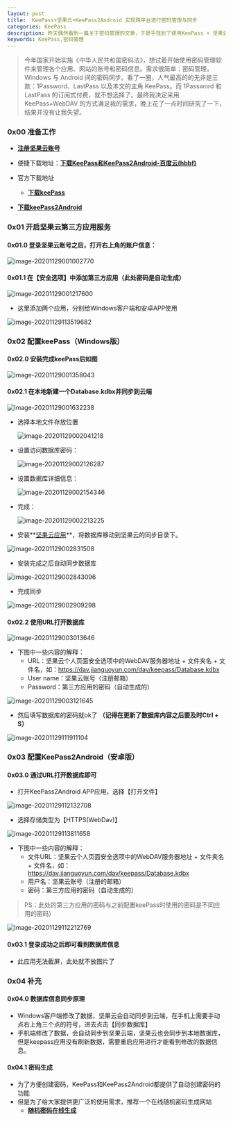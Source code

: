 ```yaml
---
layout: post
title: 	KeePass+坚果云+KeePass2Android 实现跨平台进行密码管理与同步
categories: KeePass
description: 昨天偶然看到一篇关于密码管理的文章，于是乎找到了使用KeePass + 坚果云 +  KeePass2Android 实现跨平台同步内容（主要为密码）的方法。
keywords: KeePass,密码管理
---
```


> 今年国家开始实施《中华人民共和国密码法》，想试着开始使用密码管理软件来管理各个应用、网站的账号和密码信息。需求很简单：密码管理，Windows 与 Android 间的密码同步。看了一圈，人气最高的的无非是三款：1Password、LastPass 以及本文的主角 KeePass。而 1Password 和 LastPass 的订阅式付费，就不想选择了。最终我决定采用 KeePass+WebDAV 的方式满足我的需求，晚上花了一点时间研究了一下，结果并没有让我失望。
>

### 0x00  准备工作

- **[注册坚果云账号](https://www.jianguoyun.com/d/signup)**

- 便捷下载地址：**[下载KeePass和KeePass2Android-百度云(hbbf)](https://pan.baidu.com/s/1wFdWZFRsCszhZhrVNkRyXw)**

- 官方下载地址

  - **[下载keePass](https://keepass.info/download.html)**
- **[下载keePass2Android](https://github.com/PhilippC/keepass2android/releases/tag/1.08c-r0)**

### 0x01 开启坚果云第三方应用服务

#### 0x01.0 登录坚果云账号之后，打开右上角的账户信息：

![image-20201129001002770](/images/posts/2020-11-29-KeePass-jianguoyun-Keepass2Android-realizes-passwd-mgt-sync-across-platforms.assets/image-20201129001002770.png)

#### 0x01.1 在【安全选项】中添加第三方应用（此处密码是自动生成）

![image-20201129001217600](/images/posts/2020-11-29-KeePass-jianguoyun-Keepass2Android-realizes-passwd-mgt-sync-across-platforms.assets/image-20201129001217600.png)

- 这里添加两个应用，分别给Windows客户端和安卓APP使用

![image-20201129113519682](/images/posts/2020-11-29-KeePass-jianguoyun-Keepass2Android-realizes-passwd-mgt-sync-across-platforms.assets/image-20201129113519682.png)



### 0x02 配置keePass（Windows版）

#### 0x02.0 安装完成keePass后如图

![image-20201129001358043](/images/posts/2020-11-29-KeePass-jianguoyun-Keepass2Android-realizes-passwd-mgt-sync-across-platforms.assets/image-20201129001358043.png)

#### 0x02.1 在本地新建一个Database.kdbx并同步到云端

![image-20201129001632238](/images/posts/2020-11-29-KeePass-jianguoyun-Keepass2Android-realizes-passwd-mgt-sync-across-platforms.assets/image-20201129001632238.png)

- 选择本地文件存放位置

  ![image-20201129002041218](/images/posts/2020-11-29-KeePass-jianguoyun-Keepass2Android-realizes-passwd-mgt-sync-across-platforms.assets/image-20201129002041218.png)

- 设置访问数据库密码：

  ![image-20201129002126287](/images/posts/2020-11-29-KeePass-jianguoyun-Keepass2Android-realizes-passwd-mgt-sync-across-platforms.assets/image-20201129002126287.png)

- 设置数据库详细信息：

  ![image-20201129002154346](/images/posts/2020-11-29-KeePass-jianguoyun-Keepass2Android-realizes-passwd-mgt-sync-across-platforms.assets/image-20201129002154346.png)

- 完成：

  ![image-20201129002213225](/images/posts/2020-11-29-KeePass-jianguoyun-Keepass2Android-realizes-passwd-mgt-sync-across-platforms.assets/image-20201129002213225.png)

- 安装**[坚果云应用](https://www.jianguoyun.com/s/downloads)**，将数据库移动到坚果云的同步目录下。



![image-20201129002831508](/images/posts/2020-11-29-KeePass-jianguoyun-Keepass2Android-realizes-passwd-mgt-sync-across-platforms.assets/image-20201129002831508.png)

- 安装完成之后自动同步数据库



![image-20201129002843096](/images/posts/2020-11-29-KeePass-jianguoyun-Keepass2Android-realizes-passwd-mgt-sync-across-platforms.assets/image-20201129002843096.png)

- 完成同步



![image-20201129002909298](/images/posts/2020-11-29-KeePass-jianguoyun-Keepass2Android-realizes-passwd-mgt-sync-across-platforms.assets/image-20201129002909298.png)



#### 0x02.2 使用URL打开数据库

![image-20201129003013646](/images/posts/2020-11-29-KeePass-jianguoyun-Keepass2Android-realizes-passwd-mgt-sync-across-platforms.assets/image-20201129003013646.png)



- 下图中一些内容的解释：
  - URL：坚果云个人页面安全选项中的WebDAV服务器地址 + 文件夹名 + 文件名，如：https://dav.jianguoyun.com/dav/keepass/Database.kdbx
  - User name：坚果云账号（注册邮箱）
  - Password：第三方应用的密码（自动生成的）

![image-20201129003121645](/images/posts/2020-11-29-KeePass-jianguoyun-Keepass2Android-realizes-passwd-mgt-sync-across-platforms.assets/image-20201129003121645.png)



- 然后填写数据库的密码就ok了 **（记得在更新了数据库内容之后要及时Ctrl + S）**

![image-20201129111911104](/images/posts/2020-11-29-KeePass-jianguoyun-Keepass2Android-realizes-passwd-mgt-sync-across-platforms.assets/image-20201129111911104.png)

### 0x03 配置KeePass2Android（安卓版）

#### 0x03.0 通过URL打开数据库即可

- 打开KeePass2Android  APP应用，选择【打开文件】

![image-20201129112132708](/images/posts/2020-11-29-KeePass-jianguoyun-Keepass2Android-realizes-passwd-mgt-sync-across-platforms.assets/image-20201129112132708.png)

- 选择存储类型为【HTTPS(WebDav)】

![image-20201129113811658](/images/posts/2020-11-29-KeePass-jianguoyun-Keepass2Android-realizes-passwd-mgt-sync-across-platforms.assets/image-20201129113811658.png)



- 下图中一些内容的解释：
  - 文件URL：坚果云个人页面安全选项中的WebDAV服务器地址 + 文件夹名 + 文件名，如：https://dav.jianguoyun.com/dav/keepass/Database.kdbx
  - 用户名：坚果云账号（注册的邮箱）
  - 密码：第三方应用的密码（自动生成的）

> PS：此处的第三方应用的密码与之前配置keePass时使用的密码是不同应用的密码）

![image-20201129112212769](/images/posts/2020-11-29-KeePass-jianguoyun-Keepass2Android-realizes-passwd-mgt-sync-across-platforms.assets/image-20201129112212769.png)

#### 0x03.1 登录成功之后即可看到数据库信息

- 此应用无法截屏，此处就不放图片了

### 0x04  补充

#### 0x04.0 数据库信息同步原理

- Windows客户端修改了数据，坚果云会自动同步到云端，在手机上需要手动点右上角三个点的符号，进去点击【同步数据库】
- 手机端修改了数据，会自动同步到坚果云端，坚果云也会同步到本地数据库，但是keepass应用没有刷新数据，需要重启应用进行才能看到修改的数据信息。

#### 0x04.1 密码生成

- 为了方便创建密码，KeePass和KeePass2Android都提供了自动创建密码的功能
- 但是为了给大家提供更广泛的使用需求，推荐一个在线随机密码生成网站
  - **[随机密码在线生成](https://suijimimashengcheng.51240.com/)**





